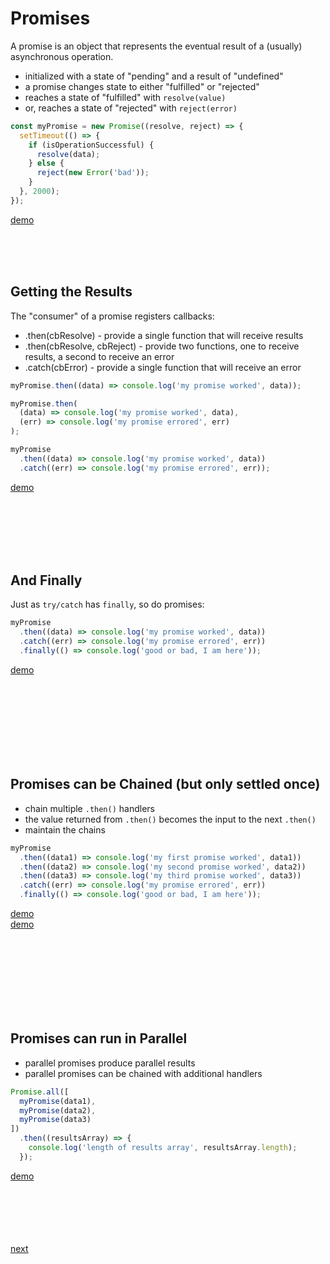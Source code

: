 # Promises

A promise is an object that represents the eventual result
of a (usually) asynchronous operation.

- initialized with a state of "pending" and a result of "undefined"
- a promise changes state to either "fulfilled" or "rejected"
- reaches a state of "fulfilled" with `resolve(value)`
- or, reaches a state of "rejected" with `reject(error)`

```javascript
const myPromise = new Promise((resolve, reject) => {
  setTimeout(() => {
    if (isOperationSuccessful) {
      resolve(data);
    } else {
      reject(new Error('bad'));
    }
  }, 2000);
});
```

[demo](b-step1300a.js)

<br/><br/><br/>

## Getting the Results

The "consumer" of a promise registers callbacks:
- .then(cbResolve) - provide a single function that will receive results
- .then(cbResolve, cbReject) - provide two functions, one to receive results, a second to receive an error
- .catch(cbError) - provide a single function that will receive an error

```javascript
myPromise.then((data) => console.log('my promise worked', data));

myPromise.then(
  (data) => console.log('my promise worked', data),
  (err) => console.log('my promise errored', err)
);

myPromise
  .then((data) => console.log('my promise worked', data))
  .catch((err) => console.log('my promise errored', err));
```

[demo](b-step1300b.js)

<br/><br/><br/><br/><br/>

## And Finally

Just as `try/catch` has `finally`, so do promises:

```javascript
myPromise
  .then((data) => console.log('my promise worked', data))
  .catch((err) => console.log('my promise errored', err))
  .finally(() => console.log('good or bad, I am here'));
```

[demo](b-step1300c.js)

<br/><br/><br/><br/><br/><br/><br/>

## Promises can be Chained (but only settled once)

- chain multiple `.then()` handlers
- the value returned from `.then()` becomes the input to the next `.then()`
- maintain the chains

```javascript
myPromise
  .then((data1) => console.log('my first promise worked', data1))
  .then((data2) => console.log('my second promise worked', data2))
  .then((data3) => console.log('my third promise worked', data3))
  .catch((err) => console.log('my promise errored', err))
  .finally(() => console.log('good or bad, I am here'));
```

[demo](b-step1300d.js)
<br/>
[demo](b-step1300e.js)


<br/><br/><br/><br/><br/><br/><br/>

## Promises can run in Parallel

- parallel promises produce parallel results
- parallel promises can be chained with additional handlers

```javascript
Promise.all([
  myPromise(data1),
  myPromise(data2),
  myPromise(data3)
])
  .then((resultsArray) => {
    console.log('length of results array', resultsArray.length);
  });
```

[demo](b-step1300f.js)

<br/><br/><br/><br/><br/>
[next](../1500/a-step1500.md)
